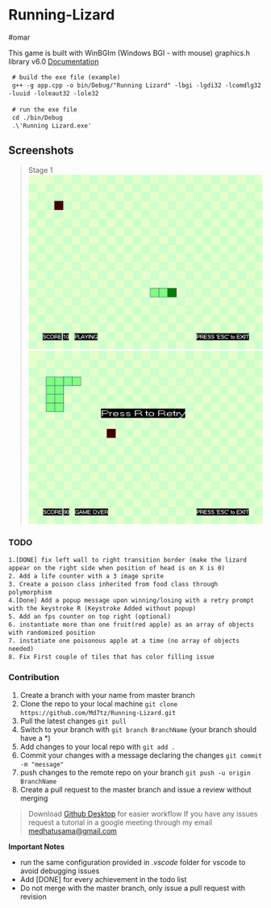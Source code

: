 # Running-Lizard 
#omar

This game is built with WinBGIm (Windows BGI - with mouse) graphics.h library v6.0
[Documentation](https://home.cs.colorado.edu/~main/cs1300/doc/bgi/ "WinBGIm Doc")

```
 # build the exe file (example)
 g++ -g app.cpp -o bin/Debug/"Running Lizard" -lbgi -lgdi32 -lcomdlg32 -luuid -loleaut32 -lole32
 
 # run the exe file
 cd ./bin/Debug
 .\'Running Lizard.exe'
 ```

## Screenshots
> Stage 1
![stage_1](https://github.com/Md7tz/Running-Lizard/blob/master/Screenshots/sc1.PNG)
![stage_1](https://github.com/Md7tz/Running-Lizard/blob/master/Screenshots/sc2.PNG)

### TODO
```
1.[DONE] fix left wall to right transition border (make the lizard appear on the right side when position of head is on X is 0) 
2. Add a life counter with a 3 image sprite 
3. Create a poison class inherited from food class through polymorphism
4.[Done] Add a popup message upon winning/losing with a retry prompt with the keystroke R (Keystroke Added without popup)
5. Add an fps counter on top right (optional)
6. instantiate more than one fruit(red apple) as an array of objects with randomized position
7. instatiate one poisonous apple at a time (no array of objects needed)
8. Fix First couple of tiles that has color filling issue
```

### Contribution
1. Create a branch with your name from master branch
2. Clone the repo to your local machine `git clone https://github.com/Md7tz/Running-Lizard.git`
3. Pull the latest changes `git pull`
4. Switch to your branch with `git branch BranchName` (your branch should have a *)
6. Add changes to your local repo with `git add .`
7. Commit your changes with a message declaring the changes `git commit -m "message"`
8. push changes to the remote repo on your branch `git push -u origin BranchName`
9. Create a pull request to the master branch and issue a review without merging

> Download [Github Desktop](https://desktop.github.com/ "Github Desktop") for easier workflow
> If you have any issues request a tutorial in a google meeting through my email [medhatusama@gmail.com](mailto:medhatusama@gmail.com)


**Important Notes** 
* run the same configuration provided in *.vscode* folder for vscode to avoid debugging issues
* Add [DONE] for every achievement in the todo list
* Do not merge with the master branch, only issue a pull request with revision
